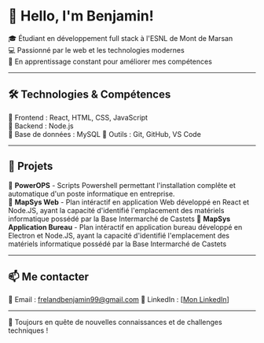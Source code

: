 # 👋 Hello, I'm Benjamin!

🎓 Étudiant en développement full stack à l'ESNL de Mont de Marsan  
💻 Passionné par le web et les technologies modernes  
🚀 En apprentissage constant pour améliorer mes compétences  

---

## 🛠️ Technologies & Compétences  

🔹 Frontend : React, HTML, CSS, JavaScript  
🔹 Backend : Node.js  
🔹 Base de données : MySQL
🔹 Outils : Git, GitHub, VS Code  

---

## 📌 Projets  

🔹 **PowerOPS** - Scripts Powershell permettant l'installation complête et automatique d'un poste informatique en entreprise.  
🔹 **MapSys Web** - Plan intéractif en application Web développé en React et Node.JS, ayant la capacité d'identifié l'emplacement des matériels informatique possédé par la Base Intermarché de Castets 
🔹 **MapSys Application Bureau** - Plan intéractif en application bureau développé en Electron et Node.JS, ayant la capacité d'identifié l'emplacement des matériels informatique possédé par la Base Intermarché de Castets
 

---

## 📫 Me contacter  

📧 Email : frelandbenjamin99@gmail.com 
💼 LinkedIn : [[Mon LinkedIn](https://www.linkedin.com/in/benjamin-freland-23139527a/)]  

---

🚀 Toujours en quête de nouvelles connaissances et de challenges techniques !
